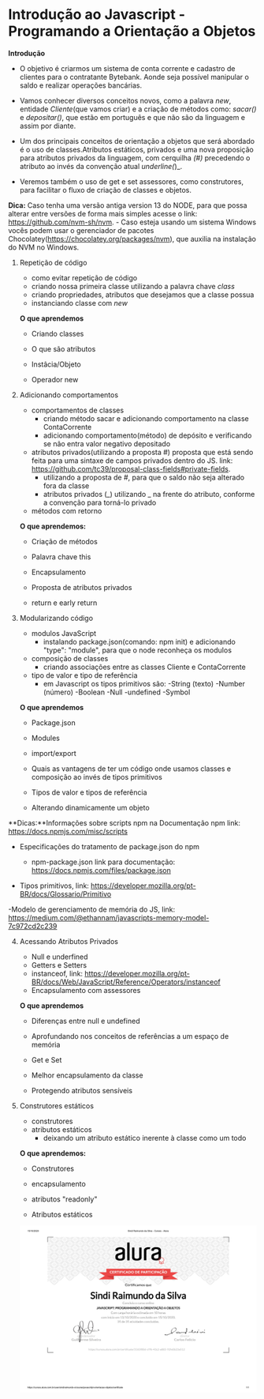 # Introdução ao Javascript - Programando a Orientação a Objetos

**Introdução**

 - O objetivo é criarmos um sistema de conta corrente e cadastro de clientes para o contratante Bytebank. Aonde seja possível manipular o saldo e realizar operações bancárias.

 - Vamos conhecer diversos conceitos novos, como a palavra _new_, entidade _Cliente_(que vamos criar) e a criação de métodos como: _sacar()_ e _depositar()_, que estão em português e que não são da linguagem e assim por diante.

 - Um dos principais conceitos de orientação a objetos que será abordado é o uso de classes.Atributos estáticos, privados e uma nova proposição para atributos privados da linguagem, com cerquilha _(#)_ precedendo o atributo ao invés da convenção atual _underline(_)_.

 - Veremos também o uso de get e set assessores, como construtores, para facilitar o fluxo de criação de classes e objetos.

 **Dica:** Caso tenha uma versão antiga version 13 do NODE, para que possa alterar entre versões de forma mais simples acesse o link: https://github.com/nvm-sh/nvm.
    - Caso esteja usando um sistema Windows vocês podem usar o gerenciador de pacotes Chocolatey(https://chocolatey.org/packages/nvm), que auxilia na instalação do NVM no Windows.

1. Repetição de código
    - como evitar repetição de código
    - criando nossa primeira classe utilizando a palavra chave _class_
    - criando propriedades, atributos que desejamos que a classe possua
    - instanciando classe com _new_

    **O que aprendemos**

    - Criando classes

    - O que são atributos

    - Instâcia/Objeto

    - Operador new

2. Adicionando comportamentos
    - comportamentos de classes
        - criando método sacar e adicionando comportamento na classe ContaCorrente
        - adicionando comportamento(método) de depósito e verificando se não entra valor negativo depositado
    - atributos privados(utilizando a proposta #) proposta que está sendo feita para uma sintaxe de campos privados dentro do JS. link: https://github.com/tc39/proposal-class-fields#private-fields.
        - utilizando a proposta de #, para que o saldo não seja alterado fora da classe
        - atributos privados (_) utilizando _ na frente do atributo, conforme a convenção para torná-lo privado
    - métodos com retorno

    **O que aprendemos:**

    - Criação de métodos
    
    - Palavra chave this
    
    - Encapsulamento
    
    - Proposta de atributos privados
    
    - return e early return

3. Modularizando código
    - modulos JavaScript
        - instalando package.json(comando: npm init) e adicionando "type": "module", para que o node reconheça os modulos
    - composição de classes
        - criando associações entre as classes Cliente e ContaCorrente 
    - tipo de valor e tipo de referência
        - em Javascript os tipos primitivos são:
            -String (texto)
            -Number (número)
            -Boolean
            -Null
            -undefined
            -Symbol

    **O que aprendemos**   

    - Package.json

    - Modules

    - import/export

    - Quais as vantagens de ter um código onde usamos classes e composição ao invés de tipos primitivos

    - Tipos de valor e tipos de referência

    - Alterando dinamicamente um objeto

**Dicas:**Informações sobre scripts npm na Documentação npm link: https://docs.npmjs.com/misc/scripts

- Especificações do tratamento de package.json do npm 
    - npm-package.json link para documentação: https://docs.npmjs.com/files/package.json

 - Tipos primitivos, link: https://developer.mozilla.org/pt-BR/docs/Glossario/Primitivo

 -Modelo de gerenciamento de memória do JS, link: https://medium.com/@ethannam/javascripts-memory-model-7c972cd2c239   

 4. Acessando Atributos Privados
    - Null e underfined
    - Getters e Setters 
    - instanceof, link: https://developer.mozilla.org/pt-BR/docs/Web/JavaScript/Reference/Operators/instanceof
    - Encapsulamento com assessores
    
    **O que aprendemos**
    
    - Diferenças entre null e undefined

    - Aprofundando nos conceitos de referências a um espaço de memória

    - Get e Set 

    - Melhor encapsulamento da classe

    - Protegendo atributos sensíveis

5. Construtores estáticos
    - construtores
    - atributos estáticos
        - deixando um atributo estático inerente à classe como um todo

    **O que aprendemos:**

    - Construtores

    - encapsulamento

    - atributos "readonly"

    - Atributos estáticos    

    <img src="../assets/Certificado Sindi Programando a Orientacao a Objetos.jpg"/>
  